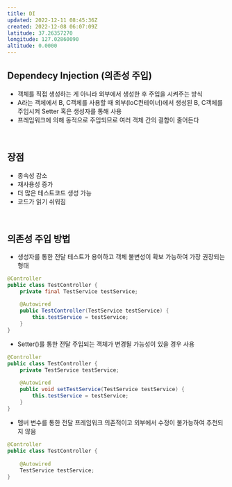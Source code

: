 ```yaml
---
title: DI
updated: 2022-12-11 08:45:36Z
created: 2022-12-08 06:07:09Z
latitude: 37.26357270
longitude: 127.02860090
altitude: 0.0000
---
```


## Dependecy Injection (의존성 주입)
- 객체를 직접 생성하는 게 아니라 외부에서 생성한 후 주입을 시켜주는 방식
-  A라는 객체에서 B, C객체를 사용할 때 외부(IoC컨테이너)에서 생성된 B, C객체를 주입시켜 Setter 혹은 생성자를 통해 사용
-  프레임워크에 의해 동적으로 주입되므로 여러 객체 간의 결합이 줄어든다
<br>

## 장점
- 종속성 감소
- 재사용성 증가
- 더 많은 테스트코드 생성 가능
- 코드가 읽기 쉬워짐
<br>

## 의존성 주입 방법
- 생성자를 통한 전달
  테스트가 용이하고 객체 불변성이 확보 가능하여 가장 권장되는 형태
```java
@Controller
public class TestController {
    private final TestService testService;

    @Autowired
    public TestController(TestService testService) {
        this.testService = testService;
    }
}
```
- Setter()를 통한 전달
주입되는 객체가 변경될 가능성이 있을 경우 사용
```java
@Controller
public class TestController {
    private TestService testService;

    @Autowired
    public void setTestService(TestService testService) {
        this.testService = testService;
    }
}
``` 
- 멤버 변수를 통한 전달
 프레임워크 의존적이고 외부에서 수정이 불가능하여 추천되지 않음
```java
@Controller
public class TestController {
	
    @Autowired
    TestService testService;
}
```
<br>
	


